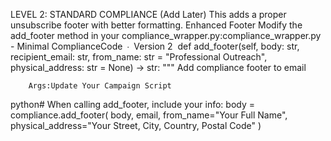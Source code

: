 LEVEL 2: STANDARD COMPLIANCE (Add Later)
This adds a proper unsubscribe footer with better formatting.
Enhanced Footer
Modify the add_footer method in your compliance_wrapper.py:compliance_wrapper.py - Minimal ComplianceCode ∙ Version 2     def add_footer(self, body: str, recipient_email: str, 
                   from_name: str = "Professional Outreach",
                   physical_address: str = None) -> str:
        """
        Add compliance footer to email
        
        Args:Update Your Campaign Script
python# When calling add_footer, include your info:
body = compliance.add_footer(
    body, 
    email,
    from_name="Your Full Name",
    physical_address="Your Street, City, Country, Postal Code"
)